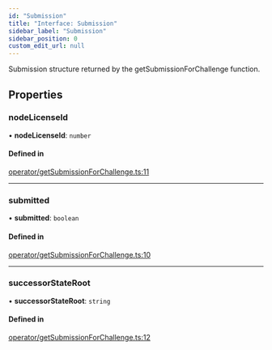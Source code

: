 ```yaml
---
id: "Submission"
title: "Interface: Submission"
sidebar_label: "Submission"
sidebar_position: 0
custom_edit_url: null
---
```


Submission structure returned by the getSubmissionForChallenge function.

## Properties

### nodeLicenseId

• **nodeLicenseId**: `number`

#### Defined in

[operator/getSubmissionForChallenge.ts:11](https://github.com/xai-foundation/vanguard-node/blob/d5581f0/packages/core/src/operator/getSubmissionForChallenge.ts#L11)

___

### submitted

• **submitted**: `boolean`

#### Defined in

[operator/getSubmissionForChallenge.ts:10](https://github.com/xai-foundation/vanguard-node/blob/d5581f0/packages/core/src/operator/getSubmissionForChallenge.ts#L10)

___

### successorStateRoot

• **successorStateRoot**: `string`

#### Defined in

[operator/getSubmissionForChallenge.ts:12](https://github.com/xai-foundation/vanguard-node/blob/d5581f0/packages/core/src/operator/getSubmissionForChallenge.ts#L12)
